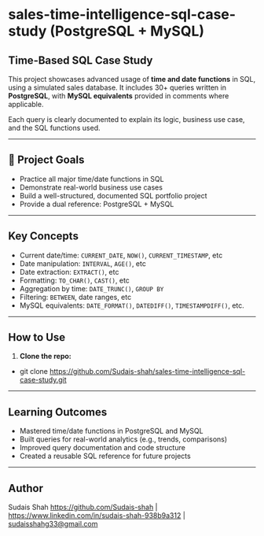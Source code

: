 # sales-time-intelligence-sql-case-study (PostgreSQL + MySQL)
## Time-Based SQL Case Study 
This project showcases advanced usage of **time and date functions** in SQL, using a simulated sales database. It includes 30+ queries written in **PostgreSQL**, with **MySQL equivalents** provided in comments where applicable.

Each query is clearly documented to explain its logic, business use case, and the SQL functions used.

---

## 🚀 Project Goals

- Practice all major time/date functions in SQL
- Demonstrate real-world business use cases
- Build a well-structured, documented SQL portfolio project
- Provide a dual reference: PostgreSQL + MySQL

---

## Key Concepts

- Current date/time: `CURRENT_DATE`, `NOW()`, `CURRENT_TIMESTAMP`, etc
- Date manipulation: `INTERVAL`, `AGE()`, etc
- Date extraction: `EXTRACT()`, etc
- Formatting: `TO_CHAR()`, `CAST()`, etc
- Aggregation by time: `DATE_TRUNC()`, `GROUP BY`
- Filtering: `BETWEEN`, date ranges, etc
- MySQL equivalents: `DATE_FORMAT()`, `DATEDIFF()`, `TIMESTAMPDIFF()`, etc.

---

##  How to Use

1. **Clone the repo:**
- git clone https://github.com/Sudais-shah/sales-time-intelligence-sql-case-study.git

---

## Learning Outcomes
 - Mastered time/date functions in PostgreSQL and MySQL
 - Built queries for real-world analytics (e.g., trends, comparisons)
 - Improved query documentation and code structure
 - Created a reusable SQL reference for future projects

---

## Author
Sudais Shah
https://github.com/Sudais-shah | https://www.linkedin.com/in/sudais-shah-938b9a312 | sudaisshahg33@gmail.com
